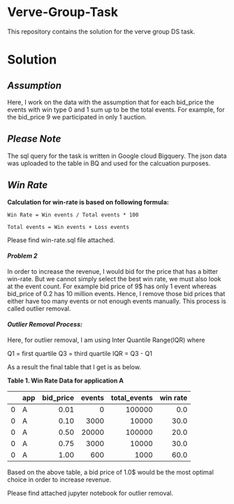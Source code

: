 # Verve-Group-Task
This repository contains the solution for the verve group DS task.

# Solution
## *Assumption*

Here, I work on the data with the assumption that for each bid_price the events with win type 0 and 1 sum up to be the total events. For example, for the bid_price 9 we participated in only 1 auction.

## *Please Note*

The sql query for the task is written in Google cloud Bigquery. The json data was uploaded to the table in BQ and used for the calcuation purposes.

## *Win Rate*
**Calculation for win-rate is based on following formula:**

```
Win Rate = Win events / Total events * 100
 
Total events = Win events + Loss events
```
Please find win-rate.sql file attached.


#### *Problem 2*

In order to increase the revenue, I would bid for the price that has a bitter win-rate. But we cannot simply select the best win rate, we must also look at the event count. For example bid price of 9$ has only 1 event whereas bid_price of 0.2 has 10 million events. Hence, I remove those bid prices that either have too many events or not enough events manually. This process is called outlier removal.

#### *Outlier Removal Process:*

Here, for outlier removal, I am using Inter Quantile Range(IQR) where

Q1 = first quartile
Q3 = third quartile
IQR = Q3 - Q1

As a result the final table that I get is as below.

**Table 1. Win Rate Data for application A**

|    | app   |   bid_price |   events |   total_events | win rate |
|---:|:------|------------:|---------:|---------------:|---------:|
|  0 | A     |        0.01 |        0 |         100000 |      0.0 |
|  0 | A     |        0.10 |     3000 |          10000 |     30.0 |
|  0 | A     |        0.50 |    20000 |         100000 |     20.0 |
|  0 | A     |        0.75 |     3000 |          10000 |     30.0 |
|  0 | A     |        1.00 |      600 |           1000 |     60.0 |

Based on the above table, a bid price of 1.0$ would be the most optimal choice in order to increase revenue.

Please find attached jupyter notebook for outlier removal.
